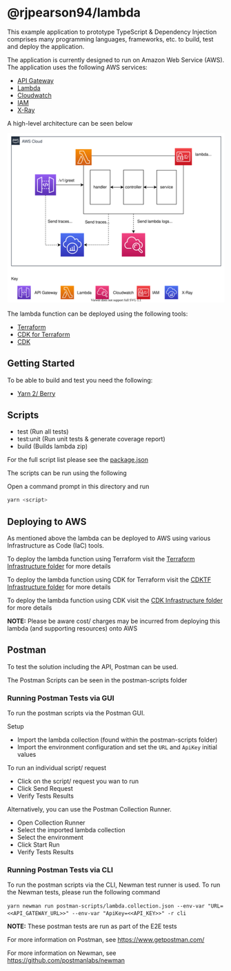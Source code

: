 # @rjpearson94/lambda

This example application to prototype TypeScript & Dependency Injection comprises many programming languages, frameworks, etc. to build, test and deploy the application.

The application is currently designed to run on Amazon Web Service (AWS). The application uses the following AWS services:

- [API Gateway](https://aws.amazon.com/api-gateway/)
- [Lambda](https://aws.amazon.com/lambda/)
- [Cloudwatch](https://aws.amazon.com/cloudwatch/)
- [IAM](https://aws.amazon.com/iam/)
- [X-Ray](https://aws.amazon.com/xray/)

A high-level architecture can be seen below

![architecture diagram](./diagrams/Architecture.svg)

The lambda function can be deployed using the following tools:

- [Terraform](https://www.terraform.io/)
- [CDK for Terraform](https://github.com/hashicorp/terraform-cdk)
- [CDK](https://aws.amazon.com/cdk/)

## Getting Started

To be able to build and test you need the following:

- [Yarn 2/ Berry](https://yarnpkg.com/)

## Scripts

- test (Run all tests)
- test:unit (Run unit tests & generate coverage report)
- build (Builds lambda zip)

For the full script list please see the [package.json](./package.json)

The scripts can be run using the following

Open a command prompt in this directory and run

```sh
yarn <script>
```

## Deploying to AWS

As mentioned above the lambda can be deployed to AWS using various Infrastructure as Code (IaC) tools.

To deploy the lambda function using Terraform visit the [Terraform Infrastructure folder](./infrastructure/terraform) for more details

To deploy the lambda function using CDK for Terraform visit the [CDKTF Infrastructure folder](./infrastructure/cdktf) for more details

To deploy the lambda function using CDK visit the [CDK Infrastructure folder](./infrastructure/cdktf) for more details

**NOTE:** Please be aware cost/ charges may be incurred from deploying this lambda (and supporting resources) onto AWS

## Postman

To test the solution including the API, Postman can be used.

The Postman Scripts can be seen in the postman-scripts folder

### Running Postman Tests via GUI

To run the postman scripts via the Postman GUI.

Setup

- Import the lambda collection (found within the postman-scripts folder)
- Import the environment configuration and set the `URL` and `ApiKey` initial values

To run an individual script/ request

- Click on the script/ request you wan to run
- Click Send Request
- Verify Tests Results

Alternatively, you can use the Postman Collection Runner.

- Open Collection Runner
- Select the imported lambda collection
- Select the environment
- Click Start Run
- Verify Tests Results

### Running Postman Tests via CLI

To run the postman scripts via the CLI, Newman test runner is used. To run the Newman tests, please run the following command

`yarn newman run postman-scripts/lambda.collection.json --env-var "URL=<<API_GATEWAY_URL>>" --env-var "ApiKey=<<API_KEY>>" -r cli`

**NOTE:** These postman tests are run as part of the E2E tests

For more information on Postman, see <https://www.getpostman.com/>

For more information on Newman, see <https://github.com/postmanlabs/newman>
